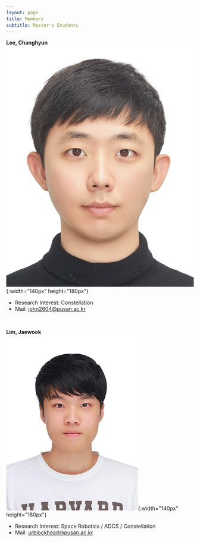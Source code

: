 ```yaml
---
layout: page
title: Members
subtitle: Master's Students
---
```


**Lee, Changhyun**  
![Lee, Changhyun](/assets/img/이창현.jpg){:width="140px" height="180px"}

- Research Interest: Constellation
- Mail: john2604@pusan.ac.kr

<br>

**Lim, Jaewook**  
![Lim, Jaewook](/assets/img/임재욱.jpg){:width="140px" height="180px"}

- Research Interest: Space Robotics / ADCS / Constellation
- Mail: urblockhead@pusan.ac.kr
